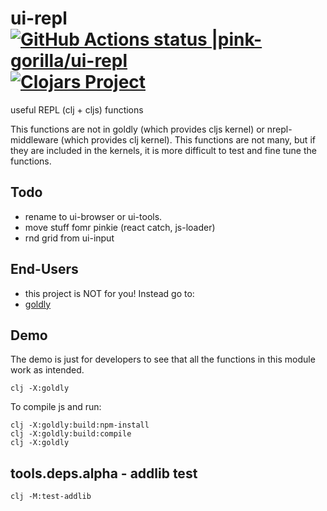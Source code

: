 # ui-repl [![GitHub Actions status |pink-gorilla/ui-repl](https://github.com/pink-gorilla/ui-repl/workflows/CI/badge.svg)](https://github.com/pink-gorilla/ui-repl/actions?workflow=CI)[![Clojars Project](https://img.shields.io/clojars/v/org.pinkgorilla/ui-repl.svg)](https://clojars.org/org.pinkgorilla/ui-repl)

useful REPL (clj + cljs) functions

This functions are not in goldly (which provides cljs kernel) or nrepl-middleware (which provides clj kernel).
This functions are not many, but if they are included in the kernels, it is more difficult to
test and fine tune the functions.

## Todo
- rename to ui-browser or ui-tools.
- move stuff fomr pinkie (react catch, js-loader)
- rnd grid from ui-input


## End-Users
- this project is NOT for you! Instead go to:
- [goldly](https://github.com/pink-gorilla/goldly)

## Demo

The demo is just for developers to see that all the functions in this module work as intended.

```
clj -X:goldly
```

To compile js and run:
```
clj -X:goldly:build:npm-install
clj -X:goldly:build:compile
clj -X:goldly
```



## tools.deps.alpha - addlib test

`clj -M:test-addlib`

